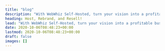 ```yaml
---
title: "blog"
description: "With WebWhiz Self-Hosted, turn your vision into a profitable business. Create and resell custom chatbots, and let your clients experience the best in AI technology under your brand."
heading: Host, Rebrand, and Resell!
lead: "With WebWhiz Self-Hosted, turn your vision into a profitable business. Create and resell custom chatbots, and let your clients experience the best in AI technology under your brand."
date: 2020-10-06T08:48:23+00:00
lastmod: 2020-10-06T08:48:23+00:00
draft: false
images: []
---
```

